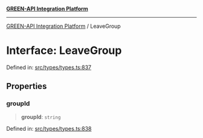 [**GREEN-API Integration Platform**](../README.md)

***

[GREEN-API Integration Platform](../globals.md) / LeaveGroup

# Interface: LeaveGroup

Defined in: [src/types/types.ts:837](https://github.com/green-api/greenapi-integration/blob/63683bb8d19b76d9e4ce6bd0a8121d8d2cf428af/src/types/types.ts#L837)

## Properties

### groupId

> **groupId**: `string`

Defined in: [src/types/types.ts:838](https://github.com/green-api/greenapi-integration/blob/63683bb8d19b76d9e4ce6bd0a8121d8d2cf428af/src/types/types.ts#L838)
